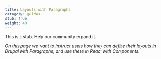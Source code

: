```yaml
---
title: Layouts with Paragraphs
category: guides
stub: true
weight: 40
---
```


This is a stub. Help our community expand it.

_On this page we want to instruct users how they can define their layouts in Drupal with Paragraphs, and use these in React with Components._
